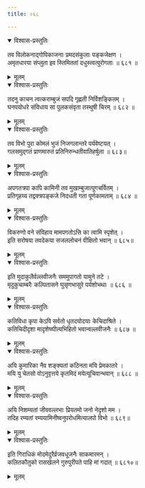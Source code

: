 ```yaml
---
title: ०६८

---
```

<div class="audioEmbed"  caption="सीतालक्ष्मी-वाचनम्" src="https://archive.org/download/nArAyaNIyam-shlokawise-audio/068/068_01.mp3"></div>
<details open><summary>विश्वास-प्रस्तुतिः</summary>

तव विलोकनाद्गोपिकाजनाः प्रमदसंकुलाः पङ्कजेक्षण ।  
अमृतधारया संप्लुता इव स्तिमिततां दधुस्त्वत्पुरोगताः ॥ ६८१ ॥
</details>
<details><summary>मूलम्</summary>

तव विलोकनाद्गोपिकाजनाः प्रमदसंकुलाः पङ्कजेक्षण ।  
अमृतधारया संप्लुता इव स्तिमिततां दधुस्त्वत्पुरोगताः ॥ ६८१ ॥
</details>



<div class="audioEmbed"  caption="सीतालक्ष्मी-वाचनम्" src="https://archive.org/download/nArAyaNIyam-shlokawise-audio/068/068_02.mp3"></div>
<details open><summary>विश्वास-प्रस्तुतिः</summary>

तदनु काचन त्वत्कराम्बुजं सपदि गृह्णती निर्विशङ्कितम् ।  
घनपयोधरे संविधाय सा पुलकसंवृता तस्थुषी चिरम् ॥ ६८२ ॥
</details>
<details><summary>मूलम्</summary>

तदनु काचन त्वत्कराम्बुजं सपदि गृह्णती निर्विशङ्कितम् ।  
घनपयोधरे संविधाय सा पुलकसंवृता तस्थुषी चिरम् ॥ ६८२ ॥
</details>



<div class="audioEmbed"  caption="सीतालक्ष्मी-वाचनम्" src="https://archive.org/download/nArAyaNIyam-shlokawise-audio/068/068_03.mp3"></div>
<details open><summary>विश्वास-प्रस्तुतिः</summary>

तव विभो पुरा कोमलं भुजं निजगलान्तरे पर्यवेष्टयत् ।  
गलसमुद्गतं प्राणमारुतं प्रतिनिरुन्धतीवातिहर्षुला ॥ ६८३॥
</details>
<details><summary>मूलम्</summary>

तव विभो पुरा कोमलं भुजं निजगलान्तरे पर्यवेष्टयत् ।  
गलसमुद्गतं प्राणमारुतं प्रतिनिरुन्धतीवातिहर्षुला ॥ ६८३॥
</details>



<div class="audioEmbed"  caption="सीतालक्ष्मी-वाचनम्" src="https://archive.org/download/nArAyaNIyam-shlokawise-audio/068/068_04.mp3"></div>
<details open><summary>विश्वास-प्रस्तुतिः</summary>

अपगतत्रपा कापि कामिनी तव मुखाम्बुजात्पूगचर्वितम् ।  
प्रतिगृहय्य तद्वक्त्रपङ्कजे निदधती गता पूर्णकामताम् ॥ ६८४ ॥
</details>
<details><summary>मूलम्</summary>

अपगतत्रपा कापि कामिनी तव मुखाम्बुजात्पूगचर्वितम् ।  
प्रतिगृहय्य तद्वक्त्रपङ्कजे निदधती गता पूर्णकामताम् ॥ ६८४ ॥
</details>



<div class="audioEmbed"  caption="सीतालक्ष्मी-वाचनम्" src="https://archive.org/download/nArAyaNIyam-shlokawise-audio/068/068_05.mp3"></div>
<details open><summary>विश्वास-प्रस्तुतिः</summary>

विकरुणो वने संविहाय मामपगतोऽसि का त्वामि स्पृशेत् ।  
इति सरोषया तवदेकया सजललोचनं वीक्षितो भवान् ॥ ६८५॥
</details>
<details><summary>मूलम्</summary>

विकरुणो वने संविहाय मामपगतोऽसि का त्वामि स्पृशेत् ।  
इति सरोषया तवदेकया सजललोचनं वीक्षितो भवान् ॥ ६८५॥
</details>



<div class="audioEmbed"  caption="सीतालक्ष्मी-वाचनम्" src="https://archive.org/download/nArAyaNIyam-shlokawise-audio/068/068_06.mp3"></div>
<details open><summary>विश्वास-प्रस्तुतिः</summary>

इति मुदाकुलैर्वल्लवीजनैः सममुपागतो यामुने तटे ।  
मृदुकुचाम्बरैः कल्पितासने घुसृणभासुरे पर्यशोभथाः ॥ ६८६ ॥
</details>
<details><summary>मूलम्</summary>

इति मुदाकुलैर्वल्लवीजनैः सममुपागतो यामुने तटे ।  
मृदुकुचाम्बरैः कल्पितासने घुसृणभासुरे पर्यशोभथाः ॥ ६८६ ॥
</details>



<div class="audioEmbed"  caption="सीतालक्ष्मी-वाचनम्" src="https://archive.org/download/nArAyaNIyam-shlokawise-audio/068/068_07.mp3"></div>
<details open><summary>विश्वास-प्रस्तुतिः</summary>

कतिविधा कृपा केऽपि सर्वतो धृतदयोदयाः केचिदाश्रिते ।  
कतिचिदीदृशा मादृशेष्व्पीत्यभिहितो भवान्वल्लवीजनैः ॥ ६८७ ॥
</details>
<details><summary>मूलम्</summary>

कतिविधा कृपा केऽपि सर्वतो धृतदयोदयाः केचिदाश्रिते ।  
कतिचिदीदृशा मादृशेष्व्पीत्यभिहितो भवान्वल्लवीजनैः ॥ ६८७ ॥
</details>



<div class="audioEmbed"  caption="सीतालक्ष्मी-वाचनम्" src="https://archive.org/download/nArAyaNIyam-shlokawise-audio/068/068_08.mp3"></div>
<details open><summary>विश्वास-प्रस्तुतिः</summary>

अयि कुमारिका नैव शङ्क्यतां कठिनता मयि प्रेमकातरे ।  
मयि यु चेतसो वोऽनुवृत्तये कृतमिदं मयेत्यूचिवान्भवान् ॥ ६८८ ॥
</details>
<details><summary>मूलम्</summary>

अयि कुमारिका नैव शङ्क्यतां कठिनता मयि प्रेमकातरे ।  
मयि यु चेतसो वोऽनुवृत्तये कृतमिदं मयेत्यूचिवान्भवान् ॥ ६८८ ॥
</details>



<div class="audioEmbed"  caption="सीतालक्ष्मी-वाचनम्" src="https://archive.org/download/nArAyaNIyam-shlokawise-audio/068/068_09.mp3"></div>
<details open><summary>विश्वास-प्रस्तुतिः</summary>

अयि निशम्यतां जीववल्लभाः प्रियतमो जनो नेदृशो मम ।  
तदिह रम्यतां रम्ययामिनीष्वनुपरोधमित्यालपो विभो ॥ ६८९॥
</details>
<details><summary>मूलम्</summary>

अयि निशम्यतां जीववल्लभाः प्रियतमो जनो नेदृशो मम ।  
तदिह रम्यतां रम्ययामिनीष्वनुपरोधमित्यालपो विभो ॥ ६८९॥
</details>



<div class="audioEmbed"  caption="सीतालक्ष्मी-वाचनम्" src="https://archive.org/download/nArAyaNIyam-shlokawise-audio/068/068_10.mp3"></div>
<details open><summary>विश्वास-प्रस्तुतिः</summary>

इति गिराधिकं मोदमेदुरैर्व्रजवधूजनैः साकमारमन् ।  
कलितकौतुको रासखेलने गुरुपुरीपते पाहि मां गदात् ॥ ६८१०॥
</details>
<details><summary>मूलम्</summary>

इति गिराधिकं मोदमेदुरैर्व्रजवधूजनैः साकमारमन् ।  
कलितकौतुको रासखेलने गुरुपुरीपते पाहि मां गदात् ॥ ६८१०॥
</details>

